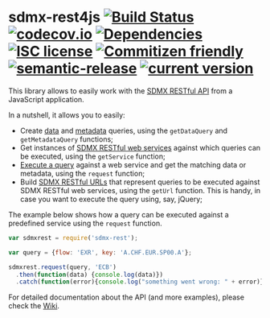 # sdmx-rest4js [![Build Status](https://travis-ci.org/sosna/sdmx-rest4js.svg?branch=master)](https://travis-ci.org/sosna/sdmx-rest4js) [![codecov.io](https://codecov.io/github/sosna/sdmx-rest4js/coverage.svg?branch=master)](https://codecov.io/github/sosna/sdmx-rest4js?branch=master) [![Dependencies](https://david-dm.org/sosna/sdmx-rest4js.svg)](https://david-dm.org/sosna/sdmx-rest4js) [![ISC license](https://img.shields.io/badge/license-ISC%20license-brightgreen.svg)](https://en.wikipedia.org/wiki/ISC_license) [![Commitizen friendly](https://img.shields.io/badge/commitizen-friendly-brightgreen.svg)](http://commitizen.github.io/cz-cli/) [![semantic-release](https://img.shields.io/badge/%20%20%F0%9F%93%A6%F0%9F%9A%80-semantic--release-e10079.svg)](https://github.com/semantic-release/semantic-release) [![current version](https://img.shields.io/npm/v/sdmx-rest.svg)](https://www.npmjs.com/package/sdmx-rest)

This library allows to easily work with the [SDMX RESTful API](https://github.com/sdmx-twg/sdmx-rest) from a JavaScript application.

In a nutshell, it allows you to easily:
- Create [data](https://github.com/sosna/sdmx-rest4js/wiki/Data-queries) and [metadata](https://github.com/sosna/sdmx-rest4js/wiki/Metadata-queries) queries, using the `getDataQuery` and `getMetadataQuery` functions;
- Get instances of [SDMX RESTful web services](https://github.com/sosna/sdmx-rest4js/wiki/Services) against which queries can be executed, using the `getService` function;
- [Execute a query](https://github.com/sosna/sdmx-rest4js/wiki/Running-queries) against a web service and get the matching data or metadata, using the `request` function;
- Build [SDMX RESTful URLs](https://github.com/sosna/sdmx-rest4js/wiki/URLs) that represent queries to be executed against SDMX RESTful web services, using the `getUrl` function. This is handy, in case you want to execute the query using, say, jQuery;

The example below shows how a query can be executed against a predefined service using the `request` function.

```JavaScript
var sdmxrest = require('sdmx-rest');

var query = {flow: 'EXR', key: 'A.CHF.EUR.SP00.A'};

sdmxrest.request(query, 'ECB')
  .then(function(data) {console.log(data)})
  .catch(function(error){console.log("something went wrong: " + error)});
```

For detailed documentation about the API (and more examples), please check the [Wiki](https://github.com/sosna/sdmx-rest4js/wiki).

